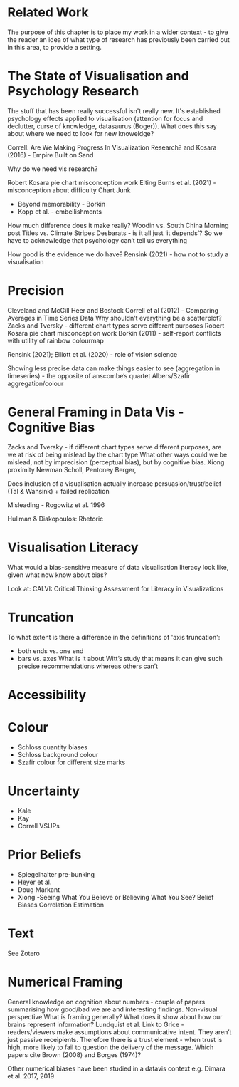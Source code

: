# Related Work

The purpose of this chapter is to place my work in a wider context - to give the reader an idea of what type of research has previously been carried out in this area, to provide a setting.

# The State of Visualisation and Psychology Research

The stuff that has been really successful isn't really new. It's established psychology effects applied to visualisation (attention for focus and declutter, curse of knowledge, datasaurus (Boger)). What does this say about where we need to look for new knoweldge?

Correll: Are We Making Progress In Visualization Research?
and Kosara (2016) - Empire Built on Sand

Why do we need vis research?

Robert Kosara pie chart misconception work
Elting
Burns et al. (2021) - misconception about difficulty
Chart Junk
  * Beyond memorability - Borkin
  * Kopp et al. - embellishments
  
How much difference does it make really?
Woodin vs. South China Morning post
Titles vs. Climate Stripes
Desbarats - is it all just ‘it depends’?
So we have to acknowledge that psychology can’t tell us everything

How good is the evidence we do have?
Rensink (2021) - how not to study a visualisation

# Precision

Cleveland and McGill
Heer and Bostock
Correll et al (2012) - Comparing Averages in Time Series Data
Why shouldn't everything be a scatterplot?
Zacks and Tversky - different chart types serve different purposes
Robert Kosara pie chart misconception work
Borkin (2011) - self-report conflicts with utility of rainbow colourmap

Rensink (2021); Elliott et al. (2020) - role of vision science

Showing less precise data can make things easier to see (aggregation in timeseries) - the opposite of anscombe’s quartet
Albers/Szafir aggregation/colour

# General Framing in Data Vis - Cognitive Bias

Zacks and Tversky - if different chart types serve different purposes, are we at risk of being mislead by the chart type
What other ways could we be mislead, not by imprecision (perceptual bias), but by cognitive bias.
Xiong proximity
Newman Scholl, Pentoney Berger, 

Does inclusion of a visualisation actually increase persuasion/trust/belief (Tal & Wansink) + failed replication

Misleading - Rogowitz et al. 1996

Hullman & Diakopoulos: Rhetoric

# Visualisation Literacy

What would a bias-sensitive measure of data visualisation literacy look like, given what now know about bias?

Look at: CALVI: Critical Thinking Assessment for Literacy in Visualizations

# Truncation

To what extent is there a difference in the definitions of 'axis truncation':
  * both ends vs. one end
  * bars vs. axes
What is it about Witt’s study that means it can give such precise recommendations whereas others can’t
  
# Accessibility

# Colour

  * Schloss quantity biases
  * Schloss background colour
  * Szafir colour for different size marks

# Uncertainty

  * Kale
  * Kay
  * Correll VSUPs

# Prior Beliefs

  * Spiegelhalter pre-bunking
  * Heyer et al. 
  * Doug Markant
  * Xiong -Seeing What You Believe or Believing What You See? Belief Biases Correlation Estimation

# Text

See Zotero

# Numerical Framing

General knowledge on cognition about numbers - couple of papers summarising how good/bad we are and interesting findings. 
Non-visual perspective
What is framing generally? What does it show about how our brains represent information?
Lundquist et al. 
Link to Grice - readers/viewers make assumptions about communicative intent. They aren’t just passive receipients. 
Therefore there is a trust element - when trust is high, more likely to fail to question the delivery of the message. 
Which papers cite Brown (2008) and Borges (1974)?

Other numerical biases have been studied in a datavis context e.g. Dimara et al. 2017, 2019



  
